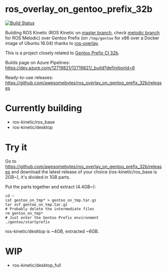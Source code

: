 # ros_overlay_on_gentoo_prefix_32b
[![Build Status](https://dev.azure.com/12719821/12719821/_apis/build/status/awesomebytes.ros_overlay_on_gentoo_prefix_32b)](https://dev.azure.com/12719821/12719821/_build/latest?definitionId=6)

Building ROS Kinetic (ROS Kinetic on [master branch](https://github.com/awesomebytes/ros_overlay_on_gentoo_prefix_32b/tree/melodic), check [melodic branch](https://github.com/awesomebytes/ros_overlay_on_gentoo_prefix_32b/tree/master) for ROS Melodic) over Gentoo Prefix (on `/tmp/gentoo` for x86 over a Docker image of Ubuntu 16.04) thanks to [ros-overlay](https://github.com/ros/ros-overlay).

This is a project closely related to [Gentoo Prefix CI 32b](https://github.com/awesomebytes/gentoo_prefix_ci_32b).

Builds page on Azure Pipelines: https://dev.azure.com/12719821/12719821/_build?definitionId=6

Ready-to-use releases: https://github.com/awesomebytes/ros_overlay_on_gentoo_prefix_32b/releases

# Currently building

* ros-kinetic/ros_base
* ros-kinetic/desktop

# Try it

Go to https://github.com/awesomebytes/ros_overlay_on_gentoo_prefix_32b/releases and download the latest release of your choice (ros-kinetic/ros_base is 2GB~), it's divided in 1GB parts.

Put the parts together and extract (4.4GB~):
```
cd ~
cat gentoo_on_tmp* > gentoo_on_tmp.tar.gz
tar xvf gentoo_on_tmp.tar.gz
# Probably delete the intermediate files
rm gentoo_on_tmp*
# Just enter the Gentoo Prefix environment
./gentoo/startprefix
```

ros-kinetic/desktop is ~4GB, extracted ~6GB.

# WIP

* ros-kinetic/desktop_full